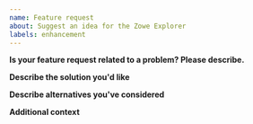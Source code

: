 ```yaml
---
name: Feature request
about: Suggest an idea for the Zowe Explorer
labels: enhancement
---
```


**Is your feature request related to a problem? Please describe.**

<!-- A clear and concise description of what the problem is. Ex. I'm always frustrated when [...] -->

**Describe the solution you'd like**

<!-- A clear and concise description of what you want to happen. -->

**Describe alternatives you've considered**

<!-- A clear and concise description of any alternative solutions or features you've considered. -->
<!-- Any known work arounds? -->

**Additional context**

<!-- Add any other context or screenshots about the feature request here. -->

